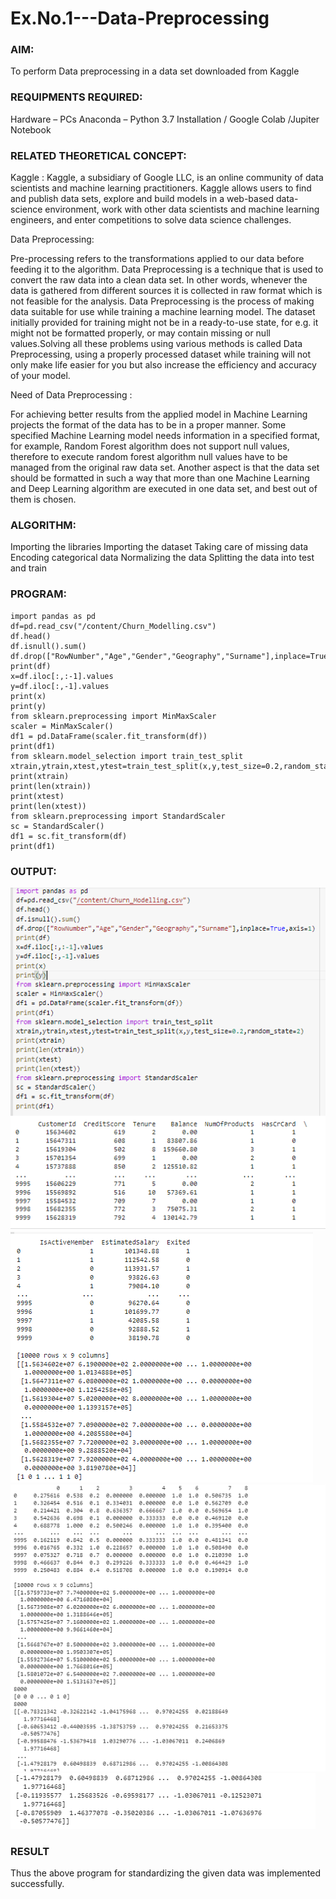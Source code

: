 # Ex.No.1---Data-Preprocessing
### AIM:

To perform Data preprocessing in a data set downloaded from Kaggle

### REQUIPMENTS REQUIRED:
Hardware – PCs
Anaconda – Python 3.7 Installation / Google Colab /Jupiter Notebook

### RELATED THEORETICAL CONCEPT:

Kaggle :
Kaggle, a subsidiary of Google LLC, is an online community of data scientists and machine learning practitioners. Kaggle allows users to find and publish data sets, explore and build models in a web-based data-science environment, work with other data scientists and machine learning engineers, and enter competitions to solve data science challenges.

Data Preprocessing:

Pre-processing refers to the transformations applied to our data before feeding it to the algorithm. Data Preprocessing is a technique that is used to convert the raw data into a clean data set. In other words, whenever the data is gathered from different sources it is collected in raw format which is not feasible for the analysis.
Data Preprocessing is the process of making data suitable for use while training a machine learning model. The dataset initially provided for training might not be in a ready-to-use state, for e.g. it might not be formatted properly, or may contain missing or null values.Solving all these problems using various methods is called Data Preprocessing, using a properly processed dataset while training will not only make life easier for you but also increase the efficiency and accuracy of your model.

Need of Data Preprocessing :

For achieving better results from the applied model in Machine Learning projects the format of the data has to be in a proper manner. Some specified Machine Learning model needs information in a specified format, for example, Random Forest algorithm does not support null values, therefore to execute random forest algorithm null values have to be managed from the original raw data set.
Another aspect is that the data set should be formatted in such a way that more than one Machine Learning and Deep Learning algorithm are executed in one data set, and best out of them is chosen.


### ALGORITHM:
Importing the libraries
Importing the dataset
Taking care of missing data
Encoding categorical data
Normalizing the data
Splitting the data into test and train

### PROGRAM:
```
import pandas as pd
df=pd.read_csv("/content/Churn_Modelling.csv")
df.head()
df.isnull().sum()
df.drop(["RowNumber","Age","Gender","Geography","Surname"],inplace=True,axis=1)
print(df)
x=df.iloc[:,:-1].values
y=df.iloc[:,-1].values
print(x)
print(y)
from sklearn.preprocessing import MinMaxScaler
scaler = MinMaxScaler()
df1 = pd.DataFrame(scaler.fit_transform(df))
print(df1)
from sklearn.model_selection import train_test_split
xtrain,ytrain,xtest,ytest=train_test_split(x,y,test_size=0.2,random_state=2)
print(xtrain)
print(len(xtrain))
print(xtest)
print(len(xtest))
from sklearn.preprocessing import StandardScaler
sc = StandardScaler()
df1 = sc.fit_transform(df)
print(df1)
```

### OUTPUT:


![image](https://github.com/Pallavi-Raveendranadreddy/Ex.No.1---Data-Preprocessing/blob/f9ba60ab13cb10fc78b16083271dbab72bc51c9b/n1.PNG)
![image](https://github.com/Pallavi-Raveendranadreddy/Ex.No.1---Data-Preprocessing/blob/f9ba60ab13cb10fc78b16083271dbab72bc51c9b/n2.PNG)
![image](https://github.com/Pallavi-Raveendranadreddy/Ex.No.1---Data-Preprocessing/blob/f9ba60ab13cb10fc78b16083271dbab72bc51c9b/n3.PNG)
![image](https://github.com/Pallavi-Raveendranadreddy/Ex.No.1---Data-Preprocessing/blob/f9ba60ab13cb10fc78b16083271dbab72bc51c9b/n4.PNG)

### RESULT
Thus the above program for standardizing the given data was implemented successfully.

